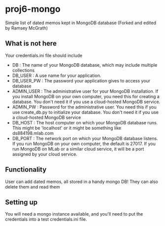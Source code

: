 # proj6-mongo
Simple list of dated memos kept in MongoDB database
(Forked and edited by Ramsey McGrath) 
## What is not here
Your credentials.ini file should include
- DB : The name of your MongoDB database, which may include multiple collections
- DB_USER : A use name for your application.  
- DB_USER_PW : The password your application gives to access your database
- ADMIN_USER : The administrative user for your MongoDB
installation.  If you install MongoDB on your own computer, you need
this for creating a database.  You don't need it if you use a
cloud-hosted MongoDB service. 
- ADMIN_PW : Password for the administrative user.  You need this if
you use create_db.py to initialize your database.  You don't need it
if you use a cloud-hosted MongoDB service
- DB_HOST : The host computer on which your MongoDB database runs.  This
might be 'localhost' or it might be something like ds884198.mlab.com
- DB_PORT : The network port on which your MongoDB database listens.
  If you run MongoDB on your own computer, the default is 27017.  If
  you run MongoDB on MLab or a similar cloud service, it will be a port
  assigned by your cloud service. 
## Functionality 
User can add dated memos, all stored in a handy mongo DB!
They can also delete them and read them
## Setting up
You will need a mongo instance available, 
and you'll need to put the credentials into a test credentials.ini file.


